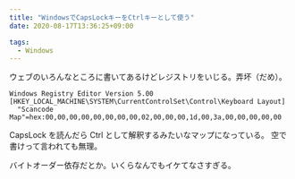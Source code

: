 ```yaml
---
title: "WindowsでCapsLockキーをCtrlキーとして使う"
date: 2020-08-17T13:36:25+09:00

tags:
  - Windows
---
```


ウェブのいろんなところに書いてあるけどレジストリをいじる。弄坏（だめ）。

```
Windows Registry Editor Version 5.00
[HKEY_LOCAL_MACHINE\SYSTEM\CurrentControlSet\Control\Keyboard Layout]
  "Scancode Map"=hex:00,00,00,00,00,00,00,00,02,00,00,00,1d,00,3a,00,00,00,00,00
```

CapsLock を読んだら Ctrl として解釈するみたいなマップになっている。
空で書けって言われても無理。

バイトオーダー依存だとか。いくらなんでもイケてなさすぎる。
